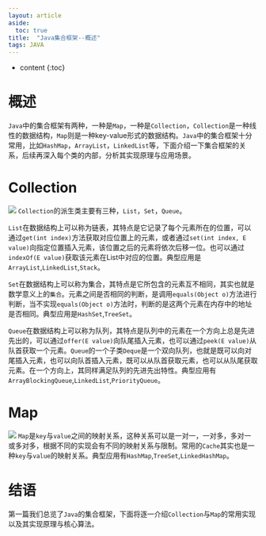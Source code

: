 ```yaml
---
layout: article
aside:
  toc: true
title:  "Java集合框架--概述"
tags: JAVA
---
```

* content
{:toc}


# 概述
`Java`中的集合框架有两种，一种是`Map`，一种是`Collection`，`Collection`是一种线性的数据结构，`Map`则是一种key-value形式的数据结构。`Java`中的集合框架十分常用，比如`HashMap`，`ArrayList`，`LinkedList`等，下面介绍一下集合框架的关系，后续再深入每个类的内部，分析其实现原理与应用场景。

# Collection
![](http://i1.piimg.com/567571/fb3a6966923d6f86.png)
`Collection`的派生类主要有三种，`List`，`Set`，`Queue`。

`List`在数据结构上可以称为链表，其特点是它记录了每个元素所在的位置，可以通过`get(int index)`方法获取对应位置上的元素，或者通过`set(int index, E value)`向指定位置插入元素，该位置之后的元素将依次后移一位。也可以通过`indexOf(E value)`获取该元素在List中对应的位置。典型应用是`ArrayList`,`LinkedList`,`Stack`。

`Set`在数据结构上可以称为集合，其特点是它所包含的元素互不相同，其实也就是数学意义上的`集合`。元素之间是否相同的判断，是调用`equals(Object o)`方法进行判断，当不实现`equals(Object o)`方法时，判断的是这两个元素在内存中的地址是否相同。典型应用是`HashSet`,`TreeSet`。

`Queue`在数据结构上可以称为队列，其特点是队列中的元素在一个方向上总是先进先出的，可以通过`offer(E value)`向队尾插入元素，也可以通过`peek(E value)`从队首获取一个元素。`Queue`的一个子类`Deque`是一个双向队列，也就是既可以向对尾插入元素，也可以向队首插入元素，既可以从队首获取元素，也可以从队尾获取元素。在一个方向上，其同样满足队列的先进先出特性。典型应用有`ArrayBlockingQueue`,`LinkedList`,`PriorityQueue`。

# Map
![](http://i1.piimg.com/567571/a7346c2ed2dc4cf0.png)
`Map`是`key`与`value`之间的映射关系，这种关系可以是一对一，一对多，多对一或多对多，根据不同的实现会有不同的映射关系与限制。常用的`Cache`其实也是一种`key`与`value`的映射关系。典型应用有`HashMap`,`TreeSet`,`LinkedHashMap`。

# 结语
第一篇我们总览了`Java`的集合框架，下面将逐一介绍`Collection`与`Map`的常用实现以及其实现原理与核心算法。
